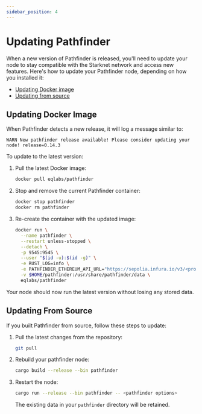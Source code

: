 ```yaml
---
sidebar_position: 4
---
```


# Updating Pathfinder

When a new version of Pathfinder is released, you'll need to update your node to stay compatible with the Starknet network and access new features. Here's how to update your Pathfinder node, depending on how you installed it:

- [Updating Docker image](#updating-docker-images)
- [Updating from source](#updating-from-source)


## Updating Docker Image

When Pathfinder detects a new release, it will log a message similar to:

```plaintext
WARN New pathfinder release available! Please consider updating your node! release=0.14.3
```

To update to the latest version:

1. Pull the latest Docker image:
    
    ```bash
    docker pull eqlabs/pathfinder
    ```
    
2. Stop and remove the current Pathfinder container:
    
    ```bash
    docker stop pathfinder
    docker rm pathfinder
    ```
    
3. Re-create the container with the updated image:
    
    ```bash
    docker run \
      --name pathfinder \
      --restart unless-stopped \
      --detach \
      -p 9545:9545 \
      --user "$(id -u):$(id -g)" \
      -e RUST_LOG=info \
      -e PATHFINDER_ETHEREUM_API_URL="https://sepolia.infura.io/v3/<project-id>" \
      -v $HOME/pathfinder:/usr/share/pathfinder/data \
      eqlabs/pathfinder
    ``` 
Your node should now run the latest version without losing any stored data.

## Updating From Source

If you built Pathfinder from source, follow these steps to update:

1. Pull the latest changes from the repository: 
   ```bash
   git pull
   ```
2. Rebuild your pathfinder node:
   ```bash
   cargo build --release --bin pathfinder
   ```
3. Restart the node:
   ```bash
   cargo run --release --bin pathfinder -- <pathfinder options>
   ```
   The existing data in your `pathfinder` directory will be retained.
